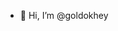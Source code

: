 - 👋 Hi, I’m @goldokhey

<!---
goldokhey/goldokhey is a ✨ special ✨ repository because its `README.md` (this file) appears on your GitHub profile.
You can click the Preview link to take a look at your changes.
--->
